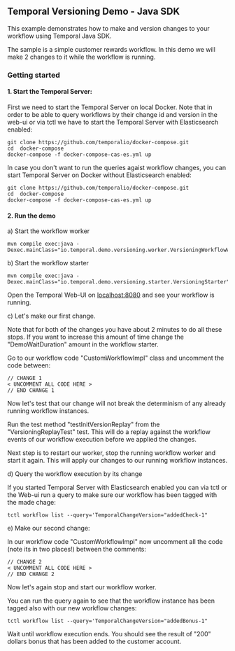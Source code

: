## Temporal Versioning Demo - Java SDK

This example demonstrates how to make and version changes to your workflow using Temporal Java SDK.

The sample is a simple customer rewards workflow. In this demo we will make 2 changes to it while the workflow
is running.

### Getting started

#### 1. Start the Temporal Server:
First we need to start the Temporal Server on local Docker.
Note that in order to be able to query workflows by their change id and version in the web-ui
or via tctl we have to start the Temporal Server with Elasticsearch enabled:

```shell script
git clone https://github.com/temporalio/docker-compose.git
cd  docker-compose
docker-compose -f docker-compose-cas-es.yml up
```

In case you don't want to run the queries agaist workflow changes, you can start Temporal Server on Docker
without Elasticsearch enabled:

```shell script
git clone https://github.com/temporalio/docker-compose.git
cd  docker-compose
docker-compose -f docker-compose-cas-es.yml up
```

#### 2. Run the demo

a) Start the workflow worker

```shell script
mvn compile exec:java -Dexec.mainClass="io.temporal.demo.versioning.worker.VersioningWorkflowWorker"
```

b) Start the workflow starter

```shell script
mvn compile exec:java -Dexec.mainClass="io.temporal.demo.versioning.starter.VersioningStarter"
```

Open the Temporal Web-UI on [localhost:8080](http://localhost:8080) and see your workflow is running.

c) Let's make our first change.

Note that for both of the changes you have about 2 minutes to do all these stops. If you want to increase this
amount of time change the "DemoWaitDuration" amount in the workflow starter.

Go to our workflow code "CustomWorkflowImpl" class and uncomment the code between:

```shell script
// CHANGE 1
< UNCOMMENT ALL CODE HERE >
// END CHANGE 1
```

Now let's test that our change will not break the determinism of any already running workflow instances.

Run the test method "testInitVersionReplay" from the "VersioningReplayTest" test. This will do a replay against
the workflow events of our workflow execution before we applied the changes.

Next step is to restart our worker, stop the running workflow worker and start it again. This will apply
our changes to our running workflow instances.

d) Query the workflow execution by its change

If you started Temporal Server with Elasticsearch enabled you can via tctl or the Web-ui run a query to make sure our
workflow has been tagged with the made chage:

```shell script
tctl workflow list --query='TemporalChangeVersion="addedCheck-1"
```

e) Make our second change:

In our workflow code "CustomWorkflowImpl" now uncomment all the code (note its in two places!)
between the comments:

```shell script
// CHANGE 2
< UNCOMMENT ALL CODE HERE >
// END CHANGE 2
```

Now let's again stop and start our workflow worker.

You can run the query again to see that the workflow instance has been tagged also with our new workflow changes:

```shell script
tctl workflow list --query='TemporalChangeVersion="addedBonus-1"
```

Wait until workflow execution ends. You should see the result of "200" dollars bonus that has been added
to the customer account.
